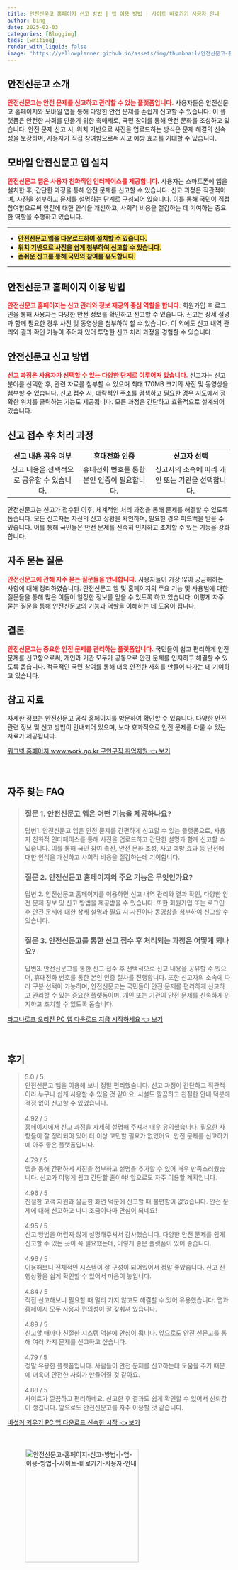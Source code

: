 ```yaml
---
title: 안전신문고 홈페이지 신고 방법 | 앱 이용 방법 | 사이트 바로가기 사용자 안내
author: bing
date: 2025-02-03
categories: [Blogging]
tags: [writing]
render_with_liquid: false
image: 'https://yellowplanner.github.io/assets/img/thumbnail/안전신문고-홈페이지-신고-방법-|-앱-이용-방법-|-사이트-바로가기-사용자-안내.webp'
---
```



<h2 id='안전신문고_소개'>안전신문고 소개</h2>

<p><b><span style="color: #ee2323;">안전신문고는 안전 문제를 신고하고 관리할 수 있는 플랫폼입니다.</span></b> 사용자들은 안전신문고 홈페이지와 모바일 앱을 통해 다양한 안전 문제를 손쉽게 신고할 수 있습니다. 이 플랫폼은 안전한 사회를 만들기 위한 촉매제로, 국민 참여를 통해 안전 문화를 조성하고 있습니다. 안전 문제 신고 시, 위치 기반으로 사진을 업로드하는 방식은 문제 해결의 신속성을 보장하며, 사용자가 직접 참여함으로써 사고 예방 효과를 기대할 수 있습니다.</p>

<h2 id='모바일앱_설치'>모바일 안전신문고 앱 설치</h2>

<p><b><span style="color: #ee2323;">안전신문고 앱은 사용자 친화적인 인터페이스를 제공합니다.</span></b> 사용자는 스마트폰에 앱을 설치한 후, 간단한 과정을 통해 안전 문제를 신고할 수 있습니다. 신고 과정은 직관적이며, 사진을 첨부하고 문제를 설명하는 단계로 구성되어 있습니다. 이를 통해 국민이 직접 참여함으로써 안전에 대한 인식을 개선하고, 사회적 비용을 절감하는 데 기여하는 중요한 역할을 수행하고 있습니다.</p>

<hr />

<ul>
    <li><b><span style="background-color: #ffe066;">안전신문고 앱을 다운로드하여 설치할 수 있습니다.</span></b></li>
    <li><b><span style="background-color: #ffe066;">위치 기반으로 사진을 쉽게 첨부하여 신고할 수 있습니다.</span></b></li>
    <li><b><span style="background-color: #ffe066;">손쉬운 신고를 통해 국민의 참여를 유도합니다.</span></b></li>
</ul>

<hr />

<h2 id='홈페이지_이용방법'>안전신문고 홈페이지 이용 방법</h2>

<p><b><span style="color: #ee2323;">안전신문고 홈페이지는 신고 관리와 정보 제공의 중심 역할을 합니다.</span></b> 회원가입 후 로그인을 통해 사용자는 다양한 안전 정보를 확인하고 신고할 수 있습니다. 신고는 상세 설명과 함께 필요한 경우 사진 및 동영상을 첨부하여 할 수 있습니다. 이 외에도 신고 내역 관리와 결과 확인 기능이 주어져 있어 투명한 신고 처리 과정을 경험할 수 있습니다.</p>

<h2 id='신고_방법'>안전신문고 신고 방법</h2>

<p><b><span style="color: #ee2323;">신고 과정은 사용자가 선택할 수 있는 다양한 단계로 이루어져 있습니다.</span></b> 신고자는 신고 분야를 선택한 후, 관련 자료를 첨부할 수 있으며 최대 170MB 크기의 사진 및 동영상을 첨부할 수 있습니다. 신고 접수 시, 대략적인 주소를 검색하고 필요한 경우 지도에서 정확한 위치를 클릭하는 기능도 제공됩니다. 모든 과정은 간단하고 효율적으로 설계되어 있습니다.</p>

<h2 id='신고_처리_과정'>신고 접수 후 처리 과정</h2>

<table>
    <tr>
        <td style="text-align: center; height: 17px;"><b>신고 내용 공유 여부</b></td>
        <td style="text-align: center; height: 17px;"><b>휴대전화 인증</b></td>
        <td style="text-align: center; height: 17px;"><b>신고자 선택</b></td>
    </tr>
    <tr>
        <td style="text-align: center; height: 17px;">신고 내용을 선택적으로 공유할 수 있습니다.</td>
        <td style="text-align: center; height: 17px;">휴대전화 번호를 통한 본인 인증이 필요합니다.</td>
        <td style="text-align: center; height: 17px;">신고자의 소속에 따라 개인 또는 기관을 선택합니다.</td>
    </tr>
</table>

<p>안전신문고는 신고가 접수된 이후, 체계적인 처리 과정을 통해 문제를 해결할 수 있도록 돕습니다. 모든 신고자는 자신의 신고 상황을 확인하며, 필요한 경우 피드백을 받을 수 있습니다. 이를 통해 국민들은 안전 문제를 신속히 인지하고 조치할 수 있는 기능을 강화합니다.</p>

<h2 id='자주_묻는_질문'>자주 묻는 질문</h2>

<p><b><span style="color: #ee2323;">안전신문고에 관해 자주 묻는 질문들을 안내합니다.</span></b> 사용자들이 가장 많이 궁금해하는 사항에 대해 정리하였습니다. 안전신문고 앱 및 홈페이지의 주요 기능 및 사용법에 대한 질문들을 통해 많은 이들이 일정한 정보를 얻을 수 있도록 하고 있습니다. 이렇게 자주 묻는 질문을 통해 안전신문고의 기능과 역할을 이해하는 데 도움이 됩니다.</p>

<h2 id='결론'>결론</h2>

<p><b><span style="color: #ee2323;">안전신문고는 중요한 안전 문제를 관리하는 플랫폼입니다.</span></b> 국민들이 쉽고 편리하게 안전 문제를 신고함으로써, 개인과 기관 모두가 공동으로 안전 문제를 인지하고 해결할 수 있도록 돕습니다. 적극적인 국민 참여를 통해 더욱 안전한 사회를 만들어 나가는 데 기여하고 있습니다.</p>

<h2 id='참고_자료'>참고 자료</h2>

<p>자세한 정보는 안전신문고 공식 홈페이지를 방문하여 확인할 수 있습니다. 다양한 안전 관련 정보 및 신고 방법이 안내되어 있으며, 보다 효과적으로 안전 문제를 다룰 수 있는 자료가 제공됩니다.</p>


<p><a class="click-button" title="워크넷 홈페이지 www.work.go.kr 구인구직 취업지원" href="https://yellowplanner.github.io/posts/%EC%9B%8C%ED%81%AC%EB%84%B7-%ED%99%88%ED%8E%98%EC%9D%B4%EC%A7%80-www.work.go.kr-%EA%B5%AC%EC%9D%B8%EA%B5%AC%EC%A7%81-%EC%B7%A8%EC%97%85%EC%A7%80%EC%9B%90/" rel="dofollow">워크넷 홈페이지 www.work.go.kr 구인구직 취업지원 👈 보기</a></p><br>
<h2 id='자주_찾는_FAQ'>자주 찾는 FAQ</h2>
<div itemscope="" itemtype="https://schema.org/FAQPage"> 
<blockquote> 
<div itemscope="" itemprop="mainEntity" itemtype="https://schema.org/Question"> 
<h3 itemprop="name">질문 1. 안전신문고 앱은 어떤 기능을 제공하나요?</h3> 
<div itemscope="" itemprop="acceptedAnswer" itemtype="https://schema.org/Answer"> 
<span itemprop="text"> 
<p>답변1. 안전신문고 앱은 안전 문제를 간편하게 신고할 수 있는 플랫폼으로, 사용자 친화적 인터페이스를 통해 사진을 업로드하고 간단한 설명과 함께 신고할 수 있습니다. 이를 통해 국민 참여 촉진, 안전 문화 조성, 사고 예방 효과 등 안전에 대한 인식을 개선하고 사회적 비용을 절감하는데 기여합니다.</p> 
</span> 
</div> 
</div> 

<div itemscope="" itemprop="mainEntity" itemtype="https://schema.org/Question"> 
<h3 itemprop="name">질문 2. 안전신문고 홈페이지의 주요 기능은 무엇인가요?</h3> 
<div itemscope="" itemprop="acceptedAnswer" itemtype="https://schema.org/Answer"> 
<span itemprop="text"> 
<p>답변 2. 안전신문고 홈페이지를 이용하면 신고 내역 관리와 결과 확인, 다양한 안전 문제 정보 및 신고 방법을 제공받을 수 있습니다. 또한 회원가입 또는 로그인 후 안전 문제에 대한 상세 설명과 필요 시 사진이나 동영상을 첨부하여 신고할 수 있습니다.</p> 
</span> 
</div> 
</div> 

<div itemscope="" itemprop="mainEntity" itemtype="https://schema.org/Question"> 
<h3 itemprop="name">질문 3. 안전신문고를 통한 신고 접수 후 처리되는 과정은 어떻게 되나요?</h3> 
<div itemscope="" itemprop="acceptedAnswer" itemtype="https://schema.org/Answer"> 
<span itemprop="text"> 
<p>답변3. 안전신문고를 통한 신고 접수 후 선택적으로 신고 내용을 공유할 수 있으며, 휴대전화 번호를 통한 본인 인증 절차를 진행합니다. 또한 신고자의 소속에 따라 구분 선택이 가능하며, 안전신문고는 국민들이 안전 문제를 편리하게 신고하고 관리할 수 있는 중요한 플랫폼이며, 개인 또는 기관이 안전 문제를 신속하게 인지하고 조치할 수 있도록 돕습니다.</p> 
</span> 
</div> 
</div> 

</blockquote> 
</div>
<p><a class="click-button" title="라그나로크 오리진 PC 앱 다운로드 지금 시작하세요" href="https://yellowplanner.github.io/posts/%EB%9D%BC%EA%B7%B8%EB%82%98%EB%A1%9C%ED%81%AC-%EC%98%A4%EB%A6%AC%EC%A7%84-PC-%EC%95%B1-%EB%8B%A4%EC%9A%B4%EB%A1%9C%EB%93%9C-%EC%A7%80%EA%B8%88-%EC%8B%9C%EC%9E%91%ED%95%98%EC%84%B8%EC%9A%94/" rel="dofollow">라그나로크 오리진 PC 앱 다운로드 지금 시작하세요 👈 보기</a></p><br>
<h2 id='후기'>후기</h2>
<div itemscope itemtype="https://schema.org/Product">
  <blockquote>
  <div itemprop="review" itemscope itemtype="https://schema.org/Review">
      <div itemprop="reviewRating" itemscope itemtype="https://schema.org/Rating"> <span itemprop="ratingValue">5.0</span> / <span itemprop="bestRating">5</span> </div>
      <span itemprop="reviewBody">안전신문고 앱을 이용해 보니 정말 편리했습니다. 신고 과정이 간단하고 직관적이라 누구나 쉽게 사용할 수 있을 것 같아요. 시설도 깔끔하고 친절한 안내 덕분에 걱정 없이 신고할 수 있었습니다.</span>
  </div>
  <br>
  <div itemprop="review" itemscope itemtype="https://schema.org/Review">
      <div itemprop="reviewRating" itemscope itemtype="https://schema.org/Rating"> <span itemprop="ratingValue">4.92</span> / <span itemprop="bestRating">5</span> </div>
      <span itemprop="reviewBody">홈페이지에서 신고 과정을 자세히 설명해 주셔서 매우 유익했습니다. 필요한 사항들이 잘 정리되어 있어 더 이상 고민할 필요가 없었어요. 안전 문제를 신고하기에 아주 좋은 플랫폼입니다.</span>
  </div>
  <br>
  <div itemprop="review" itemscope itemtype="https://schema.org/Review">
      <div itemprop="reviewRating" itemscope itemtype="https://schema.org/Rating"> <span itemprop="ratingValue">4.79</span> / <span itemprop="bestRating">5</span> </div>
      <span itemprop="reviewBody">앱을 통해 간편하게 사진을 첨부하고 설명을 추가할 수 있어 매우 만족스러웠습니다. 신고가 이렇게 쉽고 간단할 줄이야! 앞으로도 자주 이용할 계획입니다.</span>
  </div>
  <br>
  <div itemprop="review" itemscope itemtype="https://schema.org/Review">
      <div itemprop="reviewRating" itemscope itemtype="https://schema.org/Rating"> <span itemprop="ratingValue">4.96</span> / <span itemprop="bestRating">5</span> </div>
      <span itemprop="reviewBody">친절한 고객 지원과 깔끔한 화면 덕분에 신고할 때 불편함이 없었습니다. 안전 문제에 대해 신고하고 나니 조금이나마 안심이 되네요!</span>
  </div>
  <br>
  <div itemprop="review" itemscope itemtype="https://schema.org/Review">
      <div itemprop="reviewRating" itemscope itemtype="https://schema.org/Rating"> <span itemprop="ratingValue">4.95</span> / <span itemprop="bestRating">5</span> </div>
      <span itemprop="reviewBody">신고 방법을 어렵지 않게 설명해주셔서 감사했습니다. 다양한 안전 문제를 쉽게 신고할 수 있는 곳이 꼭 필요했는데, 이렇게 좋은 플랫폼이 있어 좋습니다.</span>
  </div>
  <br>
  <div itemprop="review" itemscope itemtype="https://schema.org/Review">
      <div itemprop="reviewRating" itemscope itemtype="https://schema.org/Rating"> <span itemprop="ratingValue">4.96</span> / <span itemprop="bestRating">5</span> </div>
      <span itemprop="reviewBody">이용해보니 전체적인 시스템이 잘 구성이 되어있어서 정말 좋았습니다. 신고 진행상황을 쉽게 확인할 수 있어서 마음이 놓입니다.</span>
  </div>
  <br>
  <div itemprop="review" itemscope itemtype="https://schema.org/Review">
      <div itemprop="reviewRating" itemscope itemtype="https://schema.org/Rating"> <span itemprop="ratingValue">4.84</span> / <span itemprop="bestRating">5</span> </div>
      <span itemprop="reviewBody">직접 신고해보니 필요할 때 멀리 가지 않고도 해결할 수 있어 유용했습니다. 앱과 홈페이지 모두 사용자 편의성이 잘 갖춰져 있습니다.</span>
  </div>
  <br>
  <div itemprop="review" itemscope itemtype="https://schema.org/Review">
      <div itemprop="reviewRating" itemscope itemtype="https://schema.org/Rating"> <span itemprop="ratingValue">4.89</span> / <span itemprop="bestRating">5</span> </div>
      <span itemprop="reviewBody">신고할 때마다 친절한 시스템 덕분에 안심이 됩니다. 앞으로도 안전 신문고를 통해 여러 가지 문제를 신고하고 싶습니다.</span>
  </div>
  <br>
  <div itemprop="review" itemscope itemtype="https://schema.org/Review">
      <div itemprop="reviewRating" itemscope itemtype="https://schema.org/Rating"> <span itemprop="ratingValue">4.79</span> / <span itemprop="bestRating">5</span> </div>
      <span itemprop="reviewBody">정말 유용한 플랫폼입니다. 사람들이 안전 문제를 신고하는데 도움을 주기 때문에 더욱더 안전한 사회가 만들어질 것 같아요.</span>
  </div>
  <br>
  <div itemprop="review" itemscope itemtype="https://schema.org/Review">
      <div itemprop="reviewRating" itemscope itemtype="https://schema.org/Rating"> <span itemprop="ratingValue">4.88</span> / <span itemprop="bestRating">5</span> </div>
      <span itemprop="reviewBody">사이트가 깔끔하고 편리하네요. 신고한 후 결과도 쉽게 확인할 수 있어서 신뢰감이 생깁니다. 앞으로도 안전신문고를 자주 이용할 것 같습니다.</span>
  </div>
  </blockquote>
</div>
<p><a class="click-button" title="버섯커 키우기 PC 앱 다운로드 신속한 시작" href="https://yellowplanner.github.io/posts/%EB%B2%84%EC%84%AF%EC%BB%A4-%ED%82%A4%EC%9A%B0%EA%B8%B0-PC-%EC%95%B1-%EB%8B%A4%EC%9A%B4%EB%A1%9C%EB%93%9C-%EC%8B%A0%EC%86%8D%ED%95%9C-%EC%8B%9C%EC%9E%91/" rel="dofollow">버섯커 키우기 PC 앱 다운로드 신속한 시작 👈 보기</a></p><br>
<figure class="image"><img src="https://yellowplanner.github.io/assets/img/thumbnail/안전신문고-홈페이지-신고-방법-|-앱-이용-방법-|-사이트-바로가기-사용자-안내.webp" alt="안전신문고-홈페이지-신고-방법-|-앱-이용-방법-|-사이트-바로가기-사용자-안내" width="256" height="256"></figure>